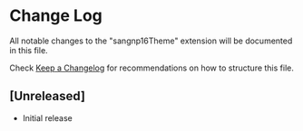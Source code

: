 # Change Log

All notable changes to the "sangnp16Theme" extension will be documented in this file.

Check [Keep a Changelog](http://keepachangelog.com/) for recommendations on how to structure this file.

## [Unreleased]

- Initial release

